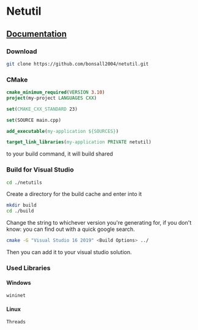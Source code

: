 # Netutil

## [Documentation](https://bonsall2004.github.io/netutil/)


### Download

```bash
git clone https://github.com/bonsall2004/netutil.git 
```

### CMake 
```cmake
cmake_minimum_required(VERSION 3.10)
project(my-project LANGUAGES CXX)

set(CMAKE_CXX_STANDARD 23)

set(SOURCE main.cpp)

add_executable(my-application ${SOURCES})

target_link_libraries(my-application PRIVATE netutil)
```

to your build command, it will build shared

### Build for Visual Studio
```bash
cd ./netutils
```
Create a directory for the build cache and enter into it
```bash
mkdir build
cd ./build
```
Change the string to whichever version you're generating for, if you don't know: you can find out with a quick google search.
```bash
cmake -G "Visual Studio 16 2019" <Build Options> ../
```

Then you can add it to your visual studio solution.

### Used Libraries

#### Windows
```
wininet
```

#### Linux
```
Threads
```

